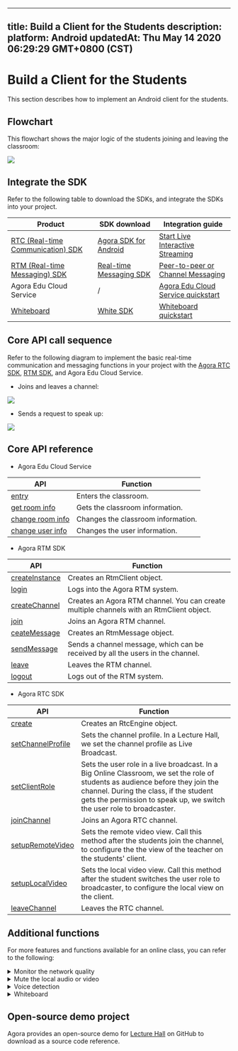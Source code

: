 
---
title: Build a Client for the Students
description: 
platform: Android
updatedAt: Thu May 14 2020 06:29:29 GMT+0800 (CST)
---
# Build a Client for the Students
This section describes how to implement an Android client for the students.

## Flowchart

This flowchart shows the major logic of the students joining and leaving the classroom:

![](https://web-cdn.agora.io/docs-files/1589357458788)

## Integrate the SDK

Refer to the following table to download the SDKs, and integrate the SDKs into your project.


| Product | SDK download | Integration guide |
| ---------------- | ---------------- | ---------------- |
| [RTC (Real-time Communication) SDK](https://docs.agora.io/en/Interactive%20Broadcast/product_live?platform=All%20Platforms)      | [Agora SDK for Android](https://download.agora.io/sdk/release/Agora_Native_SDK_for_Android_v2_9_0_102_FULL_20200216_1288.zip)      | [Start Live Interactive Streaming](https://docs.agora.io/en/Interactive%20Broadcast/start_live_android?platform=Android) |
| [RTM (Real-time Messaging) SDK](https://docs.agora.io/en/Real-time-Messaging/product_rtm?platform=All%20Platforms) | [Real-time Messaging SDK](https://docs.agora.io/en/Real-time-Messaging/downloads) | [Peer-to-peer or Channel Messaging](https://docs.agora.io/en/Real-time-Messaging/messaging_android?platform=Android) |
| Agora Edu Cloud Service | / | [Agora Edu Cloud Service quickstart](https://github.com/AgoraIO-Usecase/eEducation/wiki/Agora-Edu-Cloud-Service) |
| [Whiteboard](https://developer-en.netless.link/docs/android/overview/android-introduction/) | [White SDK](https://developer-en.netless.link/docs/android/quick-start/android-prepare/) | [Whiteboard quickstart](https://developer.netless.link/android-en/home/android-prepare) |



## Core API call sequence

Refer to the following diagram to implement the basic real-time communication and messaging functions in your project with the [Agora RTC SDK](https://docs.agora.io/en/Agora%20Platform/terms?platform=All%20Platforms#agora-rtc-sdk), [RTM SDK](https://docs.agora.io/en/Agora%20Platform/terms?platform=All%20Platforms#agora-rtm-sdk), and Agora Edu Cloud Service.

- Joins and leaves a channel:

![](https://web-cdn.agora.io/docs-files/1589368450288)

- Sends a request to speak up:

![](https://web-cdn.agora.io/docs-files/1589270682106)

## Core API reference

- Agora Edu Cloud Service

| API | Function |
| ---------------- | ---------------- |
| [entry](https://github.com/AgoraIO-Usecase/eEducation/wiki/Agora-Edu-%E4%BA%91%E6%9C%8D%E5%8A%A1#%E8%BF%9B%E5%85%A5%E6%95%99%E5%AE%A4) | Enters the classroom. |
| [get room info](https://github.com/AgoraIO-Usecase/eEducation/wiki/Agora-Edu-%E4%BA%91%E6%9C%8D%E5%8A%A1#%E5%88%9D%E5%A7%8B%E5%8C%96%E6%95%99%E5%AE%A4) | Gets the classroom information. |
| [change room info](https://github.com/AgoraIO-Usecase/eEducation/wiki/Agora-Edu-%E4%BA%91%E6%9C%8D%E5%8A%A1#change-room-info) | Changes the classroom information. |
| [change user info](https://github.com/AgoraIO-Usecase/eEducation/wiki/Agora-Edu-%E4%BA%91%E6%9C%8D%E5%8A%A1#change-user-info) | Changes the user information. |

- Agora RTM SDK

| API | Function |
| ---------------- | ---------------- |
| [createInstance](https://docs.agora.io/en/Real-time-Messaging/API%20Reference/RTM_java/classio_1_1agora_1_1rtm_1_1_rtm_client.html#a6411640143c4d0d0cd9481937b754dbf)      | Creates an RtmClient object.      |
| [login](https://docs.agora.io/en/Real-time-Messaging/API%20Reference/RTM_java/classio_1_1agora_1_1rtm_1_1_rtm_client.html#a995bb1b1bbfc169ee4248bd37e67b24a) | Logs into the Agora RTM system. |
| [createChannel](https://docs.agora.io/en/Real-time-Messaging/API%20Reference/RTM_java/classio_1_1agora_1_1rtm_1_1_rtm_client.html#a95ebbd1a1d902572b444fef7853f335a) | Creates an Agora RTM channel. You can create multiple channels with an RtmClient object. |
| [join](https://docs.agora.io/en/Real-time-Messaging/API%20Reference/RTM_java/classio_1_1agora_1_1rtm_1_1_rtm_channel.html#ad7b321869aac2822b3f88f8c01ce0d40) | Joins an Agora RTM channel. |
| [ceateMessage](https://docs.agora.io/en/Real-time-Messaging/API%20Reference/RTM_java/classio_1_1agora_1_1rtm_1_1_rtm_client.html#a77dbd15cb6c9db3844fb313bd5dceac3) | Creates an RtmMessage object.  |
| [sendMessage](https://docs.agora.io/en/Real-time-Messaging/API%20Reference/RTM_java/classio_1_1agora_1_1rtm_1_1_rtm_channel.html#a6e16eb0e062953980a92e10b0baec235) | Sends a channel message, which can be received by all the users in the channel. |
| [leave](https://docs.agora.io/en/Real-time-Messaging/API%20Reference/RTM_java/classio_1_1agora_1_1rtm_1_1_rtm_channel.html#a9e0b6aad17bfceb3c9c939351a467d14) | Leaves the RTM channel. |
| [logout](https://docs.agora.io/en/Real-time-Messaging/API%20Reference/RTM_java/classio_1_1agora_1_1rtm_1_1_rtm_client.html#a6f5695854e251ddd4ba05547ab47b317) | Logs out of the RTM system. |

- Agora RTC SDK

| API | Function |
| ---------------- | ---------------- |
| [create](https://docs.agora.io/en/Interactive%20Broadcast/API%20Reference/java/classio_1_1agora_1_1rtc_1_1_rtc_engine.html#a35466f690d0a9332f24ea8280021d5ed)      | Creates an RtcEngine object.      |
| [setChannelProfile](https://docs.agora.io/en/Interactive%20Broadcast/API%20Reference/java/classio_1_1agora_1_1rtc_1_1_rtc_engine.html#a1bfb76eb4365b8b97648c3d1b69f2bd6) | Sets the channel profile. In a Lecture Hall, we set the channel profile as Live Broadcast. |
| [setClientRole](https://docs.agora.io/en/Interactive%20Broadcast/API%20Reference/java/classio_1_1agora_1_1rtc_1_1_rtc_engine.html#aa2affa28a23d44d18b6889fba03f47ec) | Sets the user role in a live broadcast. In a Big Online Classroom, we set the role of students as audience before they join the channel. During the class, if the student gets the permission to speak up, we switch the user role to broadcaster.  |
| [joinChannel](https://docs.agora.io/en/Interactive%20Broadcast/API%20Reference/java/classio_1_1agora_1_1rtc_1_1_rtc_engine.html#a8b308c9102c08cb8dafb4672af1a3b4c) | Joins an Agora RTC channel. |
| [setupRemoteVideo](https://docs.agora.io/en/Interactive%20Broadcast/API%20Reference/java/classio_1_1agora_1_1rtc_1_1_rtc_engine.html#a0e9f693c9bc2ccb91554c2c7dc6b7140) | Sets the remote video view. Call this method after the students join the channel, to configure the the view of the teacher on the students' client.|
| [setupLocalVideo](https://docs.agora.io/en/Interactive%20Broadcast/API%20Reference/java/classio_1_1agora_1_1rtc_1_1_rtc_engine.html#a1fa43a5ce24196e840bcb1062cadbf23) | Sets the local video view. Call this method after the student switches the user role to broadcaster, to configure the local view on the client. |
| [leaveChannel](https://docs.agora.io/en/Interactive%20Broadcast/API%20Reference/java/classio_1_1agora_1_1rtc_1_1_rtc_engine.html#a2929e4a46d5342b68d0deb552c29d597) | Leaves the RTC channel. |


## Additional functions

For more features and functions available for an  online class, you can refer to the following:


<details>
<summary>Monitor the network quality</summary>
Use the <code>onNetworkQuality</code> callback of the Agora RTC SDK  to monitor the last-mile uplink and downlink network quality of every user in the channel. 
For more methods for reporting the real-time network quality, see the following guides:
<li><a href="https://docs.agora.io/en/Interactive%20Broadcast/lastmile_quality_android?platform=Android">Lastmile Tests</a></li>
<li><a href="https://docs.agora.io/en/Interactive%20Broadcast/in-call_quality_android?platform=Android">In-call Stats</a></li>
</details>
<details>
<summary>Mute the local audio or video</summary>
Call the following methods provided by the Agora RTC SDK:
<li><code>muteLocalAudioStream</code>, to stop or resume sending the local audio stream.</li>
<li><code>muteLocalVideoStream</code>, to stop or resume sending the local video stream.</li>
</details>
<details>
<summary>Voice detection</summary>
For RTC SDKs later than v2.9.2, you can enable voice detection by calling <code>enableAudioVolumeIndication</code>, and setting the <code>report_vad</code> parameter as <code>true</code>.
Once enabled, the <code>onAudioVolumeIndication</code> callback reports whether the local user is speaking in the <code>AudioVolumeInfo</code> struct.
</details>
<details>
<summary>Whiteboard</summary>
Implement the following whiteboard functions in your project:
	<li><a href="https://developer.netless.link/android-en/home/android-create-room">Create room/Get room information</a></li>
	<li><a href="https://developer.netless.link/android-en/home/android-document">Document Conversion</a></li>
		<li><a href="https://developer.netless.link/android-en/home/android-state">State Managment</a></li>
	<li><a href="https://developer.netless.link/android-en/home/android-tools">Tools</a></li>
	<li><a href="https://developer.netless.link/android-en/home/android-view">Perspective Operation</a></li>
	<li><a href="https://developer.netless.link/android-en/home/android-operation">Whiteboard Operation</a></li>
	<li><a href="https://developer.netless.link/android-en/home/android-scenes">Page (Scene) Management</a></li>
</details>


## Open-source demo project

Agora provides an open-source demo for [Lecture Hall](https://github.com/AgoraIO-Usecase/eEducation) on GitHub to download as a source code reference.
